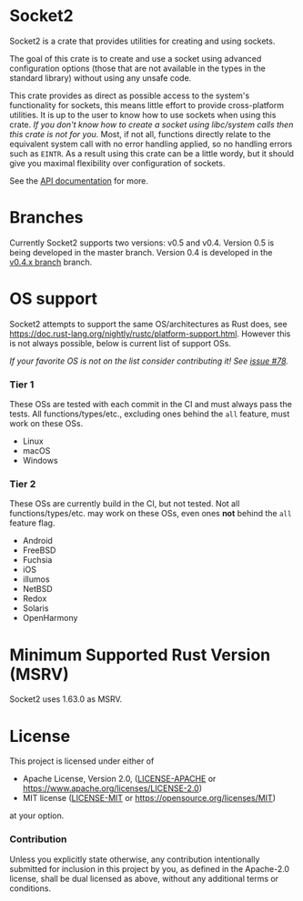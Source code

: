 # Socket2

Socket2 is a crate that provides utilities for creating and using sockets.

The goal of this crate is to create and use a socket using advanced
configuration options (those that are not available in the types in the standard
library) without using any unsafe code.

This crate provides as direct as possible access to the system's functionality
for sockets, this means little effort to provide cross-platform utilities. It is
up to the user to know how to use sockets when using this crate. *If you don't
know how to create a socket using libc/system calls then this crate is not for
you*. Most, if not all, functions directly relate to the equivalent system call
with no error handling applied, so no handling errors such as `EINTR`. As a
result using this crate can be a little wordy, but it should give you maximal
flexibility over configuration of sockets.

See the [API documentation] for more.

[API documentation]: https://docs.rs/socket2

# Branches

Currently Socket2 supports two versions: v0.5 and v0.4. Version 0.5 is being
developed in the master branch. Version 0.4 is developed in the [v0.4.x branch]
branch.

[v0.4.x branch]: https://github.com/rust-lang/socket2/tree/v0.4.x

# OS support

Socket2 attempts to support the same OS/architectures as Rust does, see
https://doc.rust-lang.org/nightly/rustc/platform-support.html. However this is
not always possible, below is current list of support OSs.

*If your favorite OS is not on the list consider contributing it! See [issue
#78].*

[issue #78]: https://github.com/rust-lang/socket2/issues/78

### Tier 1

These OSs are tested with each commit in the CI and must always pass the tests.
All functions/types/etc., excluding ones behind the `all` feature, must work on
these OSs.

* Linux
* macOS
* Windows

### Tier 2

These OSs are currently build in the CI, but not tested. Not all
functions/types/etc. may work on these OSs, even ones **not** behind the `all`
feature flag.

* Android
* FreeBSD
* Fuchsia
* iOS
* illumos
* NetBSD
* Redox
* Solaris
* OpenHarmony

# Minimum Supported Rust Version (MSRV)

Socket2 uses 1.63.0 as MSRV.

# License

This project is licensed under either of

 * Apache License, Version 2.0, ([LICENSE-APACHE](LICENSE-APACHE) or
   https://www.apache.org/licenses/LICENSE-2.0)
 * MIT license ([LICENSE-MIT](LICENSE-MIT) or
   https://opensource.org/licenses/MIT)

at your option.

### Contribution

Unless you explicitly state otherwise, any contribution intentionally submitted
for inclusion in this project by you, as defined in the Apache-2.0 license,
shall be dual licensed as above, without any additional terms or conditions.
